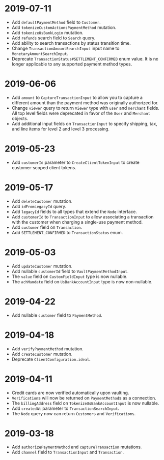 # 2019-07-11

* Add `defaultPaymentMethod` field to `Customer`.
* Add `tokenizeCustomActionsPaymentMethod` mutation.
* Add `tokenizeUsBankLogin` mutation.
* Add `refunds` search field to `Search` query.
* Add ability to search transactions by status transition time.
* Change `TransactionAmountSearchInput` input name to `MonetaryAmountSearchInput`.
* Deprecate `TransactionStatus#SETTLEMENT_CONFIRMED` enum value. It is no longer applicable to any supported payment method types.

# 2019-06-06

* Add `amount` to `CaptureTransactionInput` to allow you to capture a different amount than the payment method was originally authorized for.
* Change `viewer` query to return `Viewer` type with `user` and `merchant` fields. All top level fields were deprecated in favor of the `User` and `Merchant` objects.
* Add additional input fields on `TransactionInput` to specify shipping, tax, and line items for level 2 and level 3 processing.

# 2019-05-23

* Add `customerId` parameter to `CreateClientTokenInput` to create customer-scoped client tokens.

# 2019-05-17

* Add `deleteCustomer` mutation.
* Add `idFromLegacyId` query.
* Add `legacyId` fields to all types that extend the `Node` interface.
* Add `customerId` to `TransactionInput` to allow associating a transaction with the customer when charging a single-use payment method.
* Add `customer` field on `Transaction`.
* Add `SETTLEMENT_CONFIRMED` to `TransactionStatus` enum.

# 2019-05-03

* Add `updateCustomer` mutation.
* Add nullable `customerId` field to `VaultPaymentMethodInput`.
* The `value` field on `CustomFieldInput` type is now nullable.
* The `achMandate` field on `UsBankAccountInput` type is now non-nullable.

# 2019-04-22

* Add nullable `customer` field to `PaymentMethod`.

# 2019-04-18

* Add `verifyPaymentMethod` mutation.
* Add `createCustomer` mutation.
* Deprecate `ClientConfiguration.ideal`.

# 2019-04-11

* Credit cards are now verified automatically upon vaulting.
* `Verification`s will now be returned on `PaymentMethod`s as a connection.
* The `billingAddress` field on `TokenizeUsBankAccountInput` is now nullable.
* Add `createdAt` parameter to `TransactionSearchInput`.
* The `Node` query now can return `Customer`s and `Verification`s.

# 2019-03-18

* Add `authorizePaymentMethod` and `captureTransaction` mutations.
* Add `channel` field to `TransactionInput` and `Transaction`.
